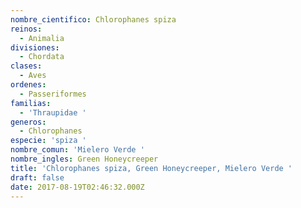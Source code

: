 ```yaml
---
nombre_cientifico: Chlorophanes spiza
reinos:
  - Animalia
divisiones:
  - Chordata
clases:
  - Aves
ordenes:
  - Passeriformes
familias:
  - 'Thraupidae '
generos:
  - Chlorophanes
especie: 'spiza '
nombre_comun: 'Mielero Verde '
nombre_ingles: Green Honeycreeper
title: 'Chlorophanes spiza, Green Honeycreeper, Mielero Verde '
draft: false
date: 2017-08-19T02:46:32.000Z
---
```


